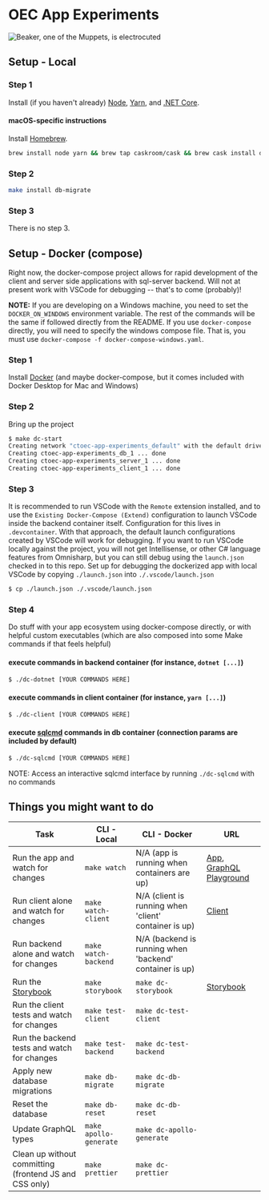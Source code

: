 # OEC App Experiments

![Beaker, one of the Muppets, is electrocuted](https://media.giphy.com/media/gJWNDpwdkMTew/giphy.gif)

## Setup - Local

### Step 1

Install (if you haven't already) [Node](https://nodejs.org/en/download/), [Yarn](https://yarnpkg.com/lang/en/docs/install/), and [.NET Core](https://aka.ms/dotnetcoregs).

#### macOS-specific instructions

Install [Homebrew](https://brew.sh).

```sh
brew install node yarn && brew tap caskroom/cask && brew cask install dotnet
```

### Step 2

```sh
make install db-migrate
```

### Step 3

There is no step 3.

## Setup - Docker (compose)
Right now, the docker-compose project allows for rapid development of the client and server side applications with sql-server backend. Will not at present work with VSCode for debugging -- that's to come (probably)!

__NOTE:__ If you are developing on a Windows machine, you need to set the `DOCKER_ON_WINDOWS` environment variable. The rest of the commands will be the same if followed directly from the README. If you use `docker-compose` directly, you will need to specify the windows compose file. That is, you must use `docker-compose -f docker-compose-windows.yaml`.

### Step 1

Install [Docker](https://docs.docker.com/install/) (and maybe docker-compose, but it comes included with Docker Desktop for Mac and Windows)

### Step 2

Bring up the project
```sh
$ make dc-start
Creating network "ctoec-app-experiments_default" with the default driver
Creating ctoec-app-experiments_db_1 ... done
Creating ctoec-app-experiments_server_1 ... done
Creating ctoec-app-experiments_client_1 ... done
```

### Step 3

It is recommended to run VSCode with the `Remote` extension installed,
and to use the `Existing Docker-Compose (Extend)` configuration to launch VSCode
inside the backend container itself. Configuration for this lives in `.devcontainer`.
With that approach, the default launch configurations created by VSCode will work for debugging.
If you want to run VSCode locally against the project, you will not get Intellisense,
or other C# language features from Omnisharp, but you can still debug using the 
`launch.json` checked in to this repo. Set up for debugging the dockerized app
with local VSCode by copying `./launch.json` into `./.vscode/launch.json`
```sh
$ cp ./launch.json ./.vscode/launch.json
```

### Step 4

Do stuff with your app ecosystem using docker-compose directly, or with helpful custom executables (which are also composed into some Make commands if that feels helpful)
#### execute commands in backend container (for instance, `dotnet [...]`)
```sh
$ ./dc-dotnet [YOUR COMMANDS HERE]
```
#### execute commands in client container (for instance, `yarn [...]`)
```sh
$ ./dc-client [YOUR COMMANDS HERE]
```
#### execute [sqlcmd](https://docs.microsoft.com/en-us/sql/tools/sqlcmd-utility?view=sql-server-2017) commands in db container (connection params are included by default)
```sh
$ ./dc-sqlcmd [YOUR COMMANDS HERE]
```
NOTE: Access an interactive sqlcmd interface by running `./dc-sqlcmd` with no commands

## Things you might want to do

| Task | CLI - Local | CLI - Docker | URL |
| ---- | --- | --- | --- |
| Run the app and watch for changes | `make watch` | N/A (app is running when containers are up) | [App](https://localhost:5001), [GraphQL Playground](https://localhost:5001/ui/playground) |
| Run client alone and watch for changes | `make watch-client` | N/A (client is running when 'client' container is up) | [Client](https://localhost:3000) |
| Run backend alone and watch for changes | `make watch-backend` | N/A (backend is running when 'backend' container is up) | |
| Run the [Storybook](https://storybook.js.org) | `make storybook` |`make dc-storybook` | [Storybook](http://localhost:9009) |
| Run the client tests and watch for changes | `make test-client` | `make dc-test-client` | |
| Run the backend tests and watch for changes | `make test-backend` | `make dc-test-backend` | |
| Apply new database migrations | `make db-migrate` | `make dc-db-migrate` | |
| Reset the database | `make db-reset` | `make dc-db-reset` | |
| Update GraphQL types | `make apollo-generate` | `make dc-apollo-generate` |  |
| Clean up without committing (frontend JS and CSS only) | `make prettier` | `make dc-prettier` | |

